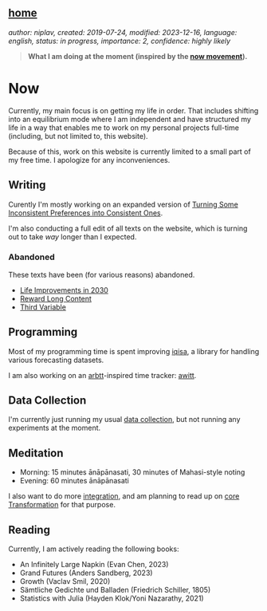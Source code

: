 [home](./index.md)
------------------

*author: niplav, created: 2019-07-24, modified: 2023-12-16, language: english, status: in progress, importance: 2, confidence: highly likely*

> __What I am doing at the moment (inspired by the
> [now movement](https://nownownow.com/about)).__

Now
====

Currently, my main focus is on getting my life in order. That includes
shifting into an equilibrium mode where I am independent and have
structured my life in a way that enables me to work on my personal
projects full-time (including, but not limited to, this website).

Because of this, work on this website is currently limited to a small
part of my free time. I apologize for any inconveniences.

Writing
-------

Curently I'm mostly working on an expanded version of [Turning Some
Inconsistent Preferences into Consistent Ones](./turning.html).

I'm also conducting a full edit of all texts on the website, which
is turning out to take *way* longer than I expected.

### Abandoned

These texts have been (for various reasons) abandoned.

* [Life Improvements in 2030](./life_improvements_2030.html)
* [Reward Long Content](./reward.html)
* [Third Variable](./third.html)

Programming
-----------

Most of my programming time is spent improving
[iqisa](https://github.com/niplav/iqisa), a library for handling various
forecasting datasets.

I am also working on an [arbtt](https://arbtt.nomeata.de/)-inspired time
tracker: [awitt](https://github.com/niplav/awitt).

Data Collection
----------------

I'm currently just running my usual [data collection](./data.htm),
but not running any experiments at the moment.

Meditation
-----------

* Morning: 15 minutes ānāpānasati, 30 minutes of Mahasi-style noting
* Evening: 60 minutes ānāpānasati

I also want to do more
[integration](https://neuroticgradientdescent.blogspot.com/2021/03/threefold-training.html),
and am planning to read up on [core
Transformation](https://neuroticgradientdescent.blogspot.com/2019/07/core-transformation.html)
for that purpose.

Reading
-------

Currently, I am actively reading the following books:

* An Infinitely Large Napkin (Evan Chen, 2023)
* Grand Futures (Anders Sandberg, 2023)
* Growth (Vaclav Smil, 2020)
* Sämtliche Gedichte und Balladen (Friedrich Schiller, 1805)
* Statistics with Julia (Hayden Klok/Yoni Nazarathy, 2021)
